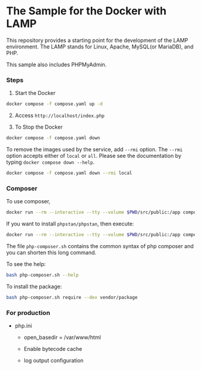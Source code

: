 
# The Sample for the Docker with LAMP

This repository provides a starting point for the development of the LAMP environment. The LAMP stands for Linux, Apache, MySQL(or MariaDB), and PHP.

This sample also includes PHPMyAdmin.

### Steps

1. Start the Docker

```bash
docker compose -f compose.yaml up -d
```

2. Access `http://localhost/index.php`

3. To Stop the Docker

```bash
docker compose -f compose.yaml down
```

To remove the images used by the service, add `--rmi` option. The `--rmi` option accepts either of `local` or `all`. Please see the documentation by typing `docker compose down --help`.

```bash
docker compose -f compose.yaml down --rmi local
```

### Composer

To use composer,

```bash
docker run --rm --interactive --tty --volume $PWD/src/public:/app composer require --dev verndor/package
```

If you want to install `phpstan/phpstan`, then execute:

```bash
docker run --rm --interactive --tty --volume $PWD/src/public:/app composer require --dev phpstan/phpstan
```

The file `php-composer.sh` contains the common syntax of php composer and you can shorten this long command.

To see the help:

```bash
bash php-composer.sh --help
```

To install the package:

```bash
bash php-composer.sh require --dev vendor/package
```

### For production

- php.ini

  - open_basedir = /var/www/html

  - Enable bytecode cache

  - log output configuration
